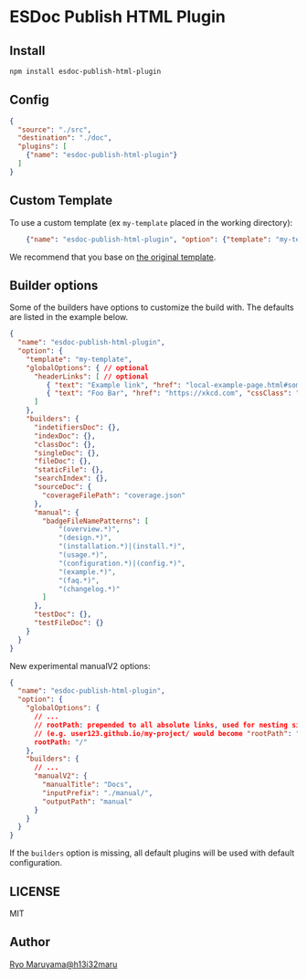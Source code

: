 # ESDoc Publish HTML Plugin
## Install
```bash
npm install esdoc-publish-html-plugin
```

## Config
```json
{
  "source": "./src",
  "destination": "./doc",
  "plugins": [
    {"name": "esdoc-publish-html-plugin"}
  ]
}
```

## Custom Template
To use a custom template (ex `my-template` placed in the working directory):
```json
    {"name": "esdoc-publish-html-plugin", "option": {"template": "my-template"}}
```

We recommend that you base on [the original template](https://github.com/esdoc/esdoc-plugins/tree/master/esdoc-publish-html-plugin/src/Builder/template).

## Builder options

Some of the builders have options to customize the build with.
The defaults are listed in the example below.

```json
{
  "name": "esdoc-publish-html-plugin",
  "option": {
    "template": "my-template",
    "globalOptions": { // optional
      "headerLinks": [ // optional
         { "text": "Example link", "href": "local-example-page.html#some-header", "cssClass": "my-example" },
         { "text": "Foo Bar", "href": "https://xkcd.com", "cssClass": "external-link" }
      ]
    },
    "builders": {
      "indetifiersDoc": {},
      "indexDoc": {},
      "classDoc": {},
      "singleDoc": {},
      "fileDoc": {},
      "staticFile": {},
      "searchIndex": {},
      "sourceDoc": {
        "coverageFilePath": "coverage.json"
      },
      "manual": {
        "badgeFileNamePatterns": [
            "(overview.*)",
            "(design.*)",
            "(installation.*)|(install.*)",
            "(usage.*)",
            "(configuration.*)|(config.*)",
            "(example.*)",
            "(faq.*)",
            "(changelog.*)"
        ]
      },
      "testDoc": {},
      "testFileDoc": {}
    }
  }
}
```

New experimental manualV2 options:

```json
{
  "name": "esdoc-publish-html-plugin",
  "option": {
    "globalOptions": {
      // ...
      // rootPath: prepended to all absolute links, used for nesting sites.
      // (e.g. user123.github.io/my-project/ would become "rootPath": "/my-project")
      rootPath: "/"
    },
    "builders": {
      // ...
      "manualV2": {
        "manualTitle": "Docs",
        "inputPrefix": "./manual/",
        "outputPath": "manual"
      }
    }
  }
}

```

If the `builders` option is missing, all default plugins will be used with default configuration.

## LICENSE
MIT

## Author
[Ryo Maruyama@h13i32maru](https://github.com/h13i32maru)
